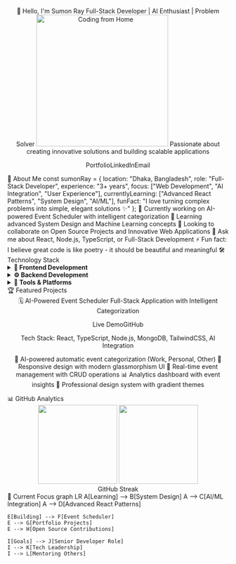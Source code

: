 <div align="center">
👋 Hello, I'm Sumon Ray
Full-Stack Developer | AI Enthusiast | Problem Solver
<img src="https://sjc.microlink.io/cWSfy22hR_N8gqv1foQbTqCep9wRF8wOqcE0qeUFms2_6T7u8Aa816jTlnb54HureB66tMil1BTRnCl01ki8PA.jpeg" alt="Coding from Home" width="300"/>
Passionate about creating innovative solutions and building scalable applications

PortfolioLinkedInEmail

</div>
🚀 About Me
const sumonRay = {
  location: "Dhaka, Bangladesh",
  role: "Full-Stack Developer",
  experience: "3+ years",
  focus: ["Web Development", "AI Integration", "User Experience"],
  currentlyLearning: ["Advanced React Patterns", "System Design", "AI/ML"],
  funFact: "I love turning complex problems into simple, elegant solutions ✨"
};
🔭 Currently working on AI-powered Event Scheduler with intelligent categorization
🌱 Learning advanced System Design and Machine Learning concepts
👯 Looking to collaborate on Open Source Projects and Innovative Web Applications
💬 Ask me about React, Node.js, TypeScript, or Full-Stack Development
⚡ Fun fact: I believe great code is like poetry - it should be beautiful and meaningful
🛠️ Technology Stack
<details> <summary><b>🎨 Frontend Development</b></summary> <br>
HTML5CSS3JavaScriptTypeScriptReactNext.jsTailwindCSSRedux

</details> <details> <summary><b>⚙️ Backend Development</b></summary> <br>
Node.jsExpress.jsMongoDBPostgreSQLAWSDocker

</details> <details> <summary><b>🧰 Tools & Platforms</b></summary> <br>
GitGitHubVSCodePostmanFigmaVercelNetlify

</details>
🏆 Featured Projects
<div align="center">
🗓️ AI-Powered Event Scheduler
Full-Stack Application with Intelligent Categorization

Live DemoGitHub

Tech Stack: React, TypeScript, Node.js, MongoDB, TailwindCSS, AI Integration

🤖 AI-powered automatic event categorization (Work, Personal, Other)
📱 Responsive design with modern glassmorphism UI
🔄 Real-time event management with CRUD operations
📊 Analytics dashboard with event insights
🎨 Professional design system with gradient themes
</div>
📊 GitHub Analytics
<div align="center"> <img height="180em" src="https://github-readme-stats.vercel.app/api?username=sumon-ray&show_icons=true&theme=tokyonight&include_all_commits=true&count_private=true"/> <img height="180em" src="https://github-readme-stats.vercel.app/api/top-langs/?username=sumon-ray&layout=compact&langs_count=8&theme=tokyonight"/> </div> <div align="center">
GitHub Streak

</div>
🎯 Current Focus
graph LR
    A[Learning] --> B[System Design]
    A --> C[AI/ML Integration]
    A --> D[Advanced React Patterns]
    
    E[Building] --> F[Event Scheduler]
    E --> G[Portfolio Projects]
    E --> H[Open Source Contributions]
    
    I[Goals] --> J[Senior Developer Role]
    I --> K[Tech Leadership]
    I --> L[Mentoring Others]

